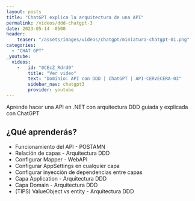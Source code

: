 ```yaml
---
layout: posts
title: "ChatGPT explica la arquitectura de una API"
permalink: /videos/ddd-chatgpt-3
date: 2023-05-14 -0500
header:
    teaser: "/assets/images/videos/chatgpt/miniatura-chatgpt-01.png"
categories:
  - "CHAT GPT"
_youtube: 
  videos:
    -   id: "0CEcZ_Rdrd0"
        title: "Ver video"
        text: "Dominio: API con DDD | ChatGPT | API-CERVECERA-03" 
        sidebar_nav: chatgpt3
        provider: youtube
---
```

Aprende hacer una API en .NET con arquitectura DDD guiada y explicada con ChatGPT

## ¿Qué aprenderás?

- Funcionamiento del API - POSTAMN
- Relación de capas - Arquitectura DDD 
- Configurar Mapper - WebAPI
- Configurar AppSettings en cualquier capa
- Configurar inyección de dependencias entre capas
- Capa Application - Arquitectura DDD 
- Capa Domain - Arquitectura DDD 
- (TIPS) ValueObject vs entity - Arquitectura DDD 
